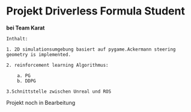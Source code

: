 Projekt Driverless Formula Student
====  
**bei Team Karat**

    Inthalt:
    
    1. 2D simulationsumgebung basiert auf pygame.Ackermann steering geometry is implemented.
    
    2. reinforcement learning Algorithmus:
    
        a. PG
        b. DDPG

    3.Schnittstelle zwischen Unreal und ROS
  
Projekt noch in Bearbeitung

